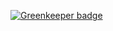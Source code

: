 
[![Greenkeeper badge](https://badges.greenkeeper.io/wmitsuda/erc20-token-contract.svg)](https://greenkeeper.io/)
